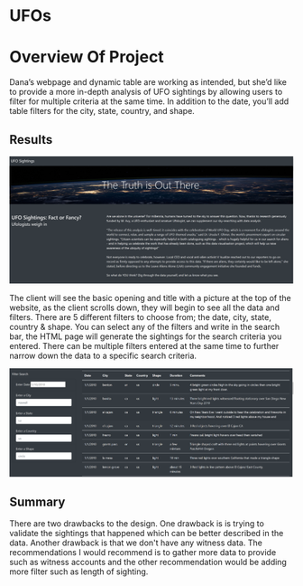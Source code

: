 # UFOs

# Overview Of Project
Dana’s webpage and dynamic table are working as intended, but she’d like to provide a more in-depth analysis of UFO sightings by allowing users to filter for multiple criteria at the same time. In addition to the date, you’ll add table filters for the city, state, country, and shape.

## Results
![Portal](https://github.com/padilladaniela/UFOs/blob/main/Portal%20UFO.png)


The client will see the basic opening and title with a picture at the top of the website, as the client scrolls down, they will begin to see all the data and filters. There are 5 different filters to choose from; the date, city, state, country & shape. You can select any of the filters and write in the search bar, the HTML page will generate the sightings for the search criteria you entered. There can be multiple filters entered at the same time to further narrow down the data to a specific search criteria.

![Search](https://github.com/padilladaniela/UFOs/blob/main/Search%20UFO.png)

## Summary

There are two drawbacks to the design. One drawback is is trying to validate the sightings that happened which can be better described in the data. Another drawback is that we don't have any witness data. The recommendations I would recommend is to gather more data to provide such as witness accounts and the other recommendation would be adding more filter such as length of sighting.
